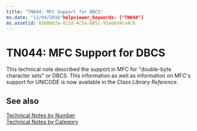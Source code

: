 ```yaml
---
title: "TN044: MFC Support for DBCS"
ms.date: "11/04/2016"helpviewer_keywords: ["TN044"]
ms.assetid: 8160bb2a-012d-4c5a-b05c-91ee6d4ca4cb
---
```

# TN044: MFC Support for DBCS

This technical note described the support in MFC for "double-byte character sets" or DBCS. This information as well as information on MFC's support for UNICODE is now available in the *Class Library Reference*.

## See also

[Technical Notes by Number](../mfc/technical-notes-by-number.md)<br/>
[Technical Notes by Category](../mfc/technical-notes-by-category.md)
